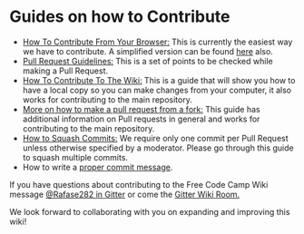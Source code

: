 # Guides on how to Contribute
- [How To Contribute From Your Browser:](https://github.com/FreeCodeCamp/FreeCodeCamp/wiki/Wiki-Contribute-Online) This is currently the easiest way we have to contribute. A simplified version can be found [here](https://medium.freecodecamp.com/how-to-land-your-first-open-source-contribution-from-your-browser-in-15-minutes-756d9bbf81ad) also.
- [Pull Request Guidelines:](https://github.com/FreeCodeCamp/FreeCodeCamp/wiki/PULL_REQUEST_TEMPLATE) This is a set of points to be checked while making a Pull Request.
- [How To Contribute To The Wiki:](https://github.com/FreeCodeCamp/FreeCodeCamp/wiki/Wiki-Contribute-Local-GUI) This is a guide that will show you how to have a local copy so you can make changes from your computer, it also works for contributing to the main repository.
- [More on how to make a pull request from a fork:](https://github.com/FreeCodeCamp/FreeCodeCamp/wiki/Pull-Request-Contribute) This guide has additional information on Pull requests in general and works for contributing to the main repository.
- [How to Squash Commits:](Git-Squash) We require only one commit per Pull Request unless otherwise specified by a moderator. Please go through this guide to squash multiple commits.
- How to write a [proper commit message](https://github.com/FreeCodeCamp/FreeCodeCamp/wiki/Writing-great-git-commit-message).

If you have questions about contributing to the Free Code Camp Wiki message [@Rafase282 in Gitter](https://gitter.im/Rafase282) or come the [Gitter Wiki Room.](https://gitter.im/FreeCodeCamp/Wiki)

We look forward to collaborating with you on expanding and improving this wiki!
